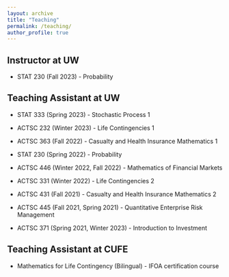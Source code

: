```yaml
---
layout: archive
title: "Teaching"
permalink: /teaching/
author_profile: true
---
```

## Instructor at UW
  - STAT  230 (Fall 2023) - Probability

## Teaching Assistant at UW

  - STAT 333 (Spring 2023) - Stochastic Process 1
 
  - ACTSC 232 (Winter 2023) - Life Contingencies 1
  
  - ACTSC 363 (Fall 2022) - Casualty and Health Insurance Mathematics 1
   
  - STAT  230 (Spring 2022) - Probability
  
  - ACTSC 446 (Winter 2022, Fall 2022) - Mathematics of Financial Markets
  
  - ACTSC 331 (Winter 2022) - Life Contingencies 2
  
  - ACTSC 431 (Fall 2021) - Casualty and Health Insurance Mathematics 2
  
  - ACTSC 445 (Fall 2021, Spring 2021) - Quantitative Enterprise Risk Management
  
  - ACTSC 371 (Spring 2021, Winter 2023) - Introduction to Investment
  
  
## Teaching Assistant at CUFE
 
  - Mathematics for Life Contingency (Bilingual) - IFOA certification course
